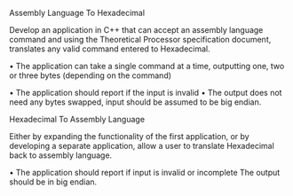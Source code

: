 Assembly Language To Hexadecimal

Develop an application in C++ that can accept an assembly language command and using the Theoretical Processor specification document, translates any valid command entered to Hexadecimal.

• The application can take a single command at a time, outputting one, two or three bytes (depending on the command)

• The application should report if the input is invalid • The output does not need any bytes swapped, input should be assumed to be big endian.




Hexadecimal To Assembly Language

Either by expanding the functionality of the first application, or by developing a separate application, allow a user to translate Hexadecimal back to assembly language.

• The application should report if input is invalid or incomplete The output should be in big endian.
